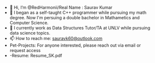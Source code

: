 - 👋 Hi, I’m @RedHarmonii/Real Name : Saurav Kumar
- 👀 I began as a self-taught C++ programmer while pursuing my math degree. Now I'm persuing a
  double bachelor in Mathametics and Computer Science.
- 🌱 I currently work as Data Structures Tutor/TA at UNLV while pursuing data science topics.
- 📫 How to reach me: sauravk60@outlook.com
- Pet-Projects: For anyone interested, please reach out via email or request access
- -Resume: Resume_SK.pdf
<!---
RedHarmonii/RedHarmonii is a ✨ special ✨ repository because its `README.md` (this file) appears on your GitHub profile.
You can click the Preview link to take a look at your changes.
--->
